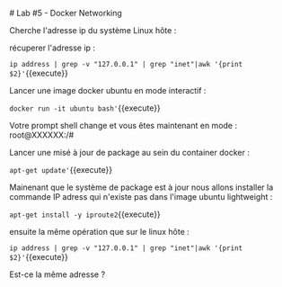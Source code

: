 # Lab #5 - Docker Networking

Cherche l'adresse ip du système Linux hôte :

récuperer l'adresse ip :

`ip address | grep -v "127.0.0.1" | grep "inet"|awk '{print $2}'`{{execute}}

Lancer une image docker ubuntu en mode interactif :

`docker run -it ubuntu bash'`{{execute}}

Votre prompt shell change et vous êtes maintenant en mode :
root@XXXXXX:/#

Lancer une misé à jour de package au sein du container docker :

`apt-get update'`{{execute}}

Mainenant que le système de package est à jour nous allons installer la commande IP adress qui n'existe pas dans l'image ubuntu lightweight :

`apt-get install -y iproute2`{{execute}}

ensuite la même opération que sur le linux hôte :

`ip address | grep -v "127.0.0.1" | grep "inet"|awk '{print $2}'`{{execute}}

Est-ce la même adresse ?

